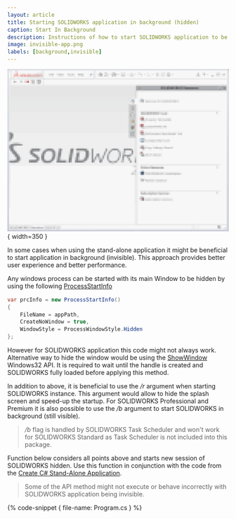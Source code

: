 ```yaml
---
layout: article
title: Starting SOLIDWORKS application in background (hidden)
caption: Start In Background
description: Instructions of how to start SOLIDWORKS application to be used by stand-alone automation tool in background (hidden)
image: invisible-app.png
labels: [background,invisible]
---
```

![Hidden SOLIDWORKS application](invisible-app.png){ width=350 }

In some cases when using the stand-alone application it might be beneficial to start application in background (invisible). This approach provides better user experience and better performance.

Any windows process can be started with its main Window to be hidden by using the following [ProcessStartInfo](https://docs.microsoft.com/en-us/dotnet/api/system.diagnostics.processstartinfo)

~~~ cs
var prcInfo = new ProcessStartInfo()
{
    FileName = appPath,
    CreateNoWindow = true,
    WindowStyle = ProcessWindowStyle.Hidden
};
~~~

However for SOLIDWORKS application this code might not always work. Alternative way to hide the window would be using the [ShowWindow](https://docs.microsoft.com/en-us/windows/desktop/api/winuser/nf-winuser-showwindow) Windows32 API. It is required to wait until the handle is created and SOLIDWORKS fully loaded before applying this method.

In addition to above, it is beneficial to use the */r* argument when starting SOLIDWORKS instance. This argument would allow to hide the splash screen and speed-up the startup. For SOLIDWORKS Professional and Premium it is also possible to use the */b* argument to start SOLIDWORKS in background (still visible).

> */b* flag is handled by SOLIDWORKS Task Scheduler and won't work for SOLIDWORKS Standard as Task Scheduler is not included into this package.

Function below considers all points above and starts new session of SOLIDWORKS hidden. Use this function in conjunction with the code from the [Create C# Stand-Alone Application](http://localhost:4000/solidworks-api/getting-started/stand-alone/connect-csharp/).

> Some of the API method might not execute or behave incorrectly with SOLIDWORKS application being invisible.

{% code-snippet { file-name: Program.cs } %}
